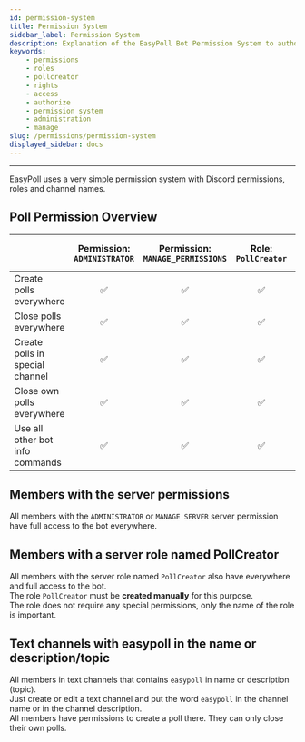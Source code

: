 ```yaml
---
id: permission-system
title: Permission System
sidebar_label: Permission System
description: Explanation of the EasyPoll Bot Permission System to authorize members
keywords:
    - permissions
    - roles
    - pollcreator
    - rights
    - access
    - authorize
    - permission system
    - administration
    - manage
slug: /permissions/permission-system
displayed_sidebar: docs
---
```


---

EasyPoll uses a very simple permission system with Discord permissions, roles and channel names.

## Poll Permission Overview
|                                  | Permission: `ADMINISTRATOR` | Permission: `MANAGE_PERMISSIONS` | Role: `PollCreator` | Channel-Topic: `easypoll` | Role: `@everyone` |
| -------------------------------- | :-------------------------: | :------------------------------: | :-----------------: | :-----------------------: | :---------------: |
| Create polls everywhere          | &#9989;                     | &#9989;                          | &#9989;             | &#10060;                  | &#10060;          |
| Close polls everywhere           | &#9989;                     | &#9989;                          | &#9989;             | &#10060;                  | &#10060;          |
| Create polls in special channel  | &#9989;                     | &#9989;                          | &#9989;             | &#9989;                   | &#10060;          |
| Close own polls everywhere       | &#9989;                     | &#9989;                          | &#9989;             | &#9989;                   | &#9989;           |
| Use all other bot info commands  | &#9989;                     | &#9989;                          | &#9989;             | &#9989;                   | &#9989;           |

## Members with the server permissions
All members with the `ADMINISTRATOR` or `MANAGE SERVER` server permission have full access to the bot everywhere.

## Members with a server role named **PollCreator**
All members with the server role named `PollCreator` also have everywhere and full access to the bot.  
The role `PollCreator` must be **created manually** for this purpose.  
The role does not require any special permissions, only the name of the role is important.

## Text channels with **easypoll** in the name or description/topic
All members in text channels that contains `easypoll` in name or description (topic).  
Just create or edit a text channel and put the word `easypoll` in the channel name or in the channel description.  
All members have permissions to create a poll there. They can only close their own polls.